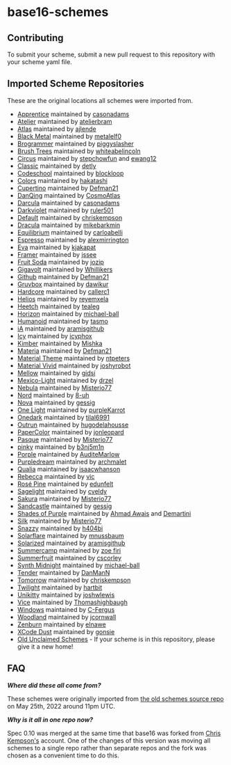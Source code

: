 # base16-schemes

## Contributing

To submit your scheme, submit a new pull request to this repository with your
scheme yaml file.

## Imported Scheme Repositories

These are the original locations all schemes were imported from.

* [Apprentice](https://github.com/casonadams/base16-apprentice-scheme) maintained by [casonadams](https://github.com/casonadams)
* [Atelier](https://github.com/atelierbram/base16-atelier-schemes) maintained by [atelierbram](https://github.com/atelierbram)
* [Atlas](https://github.com/ajlende/base16-atlas-scheme) maintained by [ajlende](https://github.com/ajlende)
* [Black Metal](https://github.com/metalelf0/base16-black-metal-scheme) maintained by [metalelf0](https://github.com/metalelf0)
* [Brogrammer](https://github.com/piggyslasher/base16-brogrammer-scheme) maintained by [piggyslasher](https://github.com/piggyslasher)
* [Brush Trees](https://github.com/whiteabelincoln/base16-brushtrees-scheme) maintained by [whiteabelincoln](https://github.com/whiteabelincoln)
* [Circus](https://github.com/stepchowfun/base16-circus-scheme) maintained by [stepchowfun](https://github.com/stepchowfun) and [ewang12](https://github.com/ewang12)
* [Classic](https://github.com/detly/base16-classic-scheme) maintained by [detly](https://github.com/detly)
* [Codeschool](https://github.com/blockloop/base16-codeschool-scheme) maintained by [blockloop](https://github.com/blockloop)
* [Colors](https://github.com/hakatashi/base16-colors-scheme) maintained by [hakatashi](https://github.com/hakatashi)
* [Cupertino](https://github.com/Defman21/base16-cupertino) maintained by [Defman21](https://github.com/Defman21)
* [DanQing](https://github.com/CosmosAtlas/base16-danqing-scheme) maintained by [CosmoAtlas](https://github.com/CosmosAtlas)
* [Darcula](https://github.com/casonadams/base16-darcula-scheme) maintained by [casonadams](https://github.com/casonadams)
* [Darkviolet](https://github.com/ruler501/base16-darkviolet-scheme) maintained by [ruler501](https://github.com/ruler501)
* [Default](https://github.com/chriskempson/base16-default-scheme) maintained by [chriskempson](https://github.com/chriskempson)
* [Dracula](https://github.com/dracula/base16-dracula-scheme) maintained by [mikebarkmin](https://github.com/mikebarkmin)
* [Equilibrium](https://github.com/carloabelli/base16-equilibrium-scheme) maintained by [carloabelli](https://github.com/carloabelli)
* [Espresso](https://github.com/alexmirrington/base16-espresso-scheme) maintained by [alexmirrington](https://github.com/alexmirrington)
* [Eva](https://github.com/kjakapat/base16-eva-scheme) maintained by [kjakapat](https://github.com/kjakapat)
* [Framer](https://github.com/jssee/base16-framer-scheme) maintained by [jssee](https://github.com/jssee)
* [Fruit Soda](https://github.com/jozip/base16-fruit-soda-scheme) maintained by [jozip](https://github.com/jozip)
* [Gigavolt](https://github.com/Whillikers/base16-gigavolt-scheme) maintained by [Whillikers](https://github.com/Whillikers)
* [Github](https://github.com/Defman21/base16-github-scheme) maintained by [Defman21](https://github.com/Defman21)
* [Gruvbox](https://github.com/dawikur/base16-gruvbox-scheme) maintained by [dawikur](https://github.com/dawikur)
* [Hardcore](https://github.com/callerc1/base16-hardcore-scheme) maintained by [callerc1](https://github.com/callerc1)
* [Helios](https://github.com/reyemxela/base16-helios-scheme) maintained by [reyemxela](https://github.com/reyemxela)
* [Heetch](https://github.com/tealeg/base16-heetch-scheme) maintained by [tealeg](https://github.com/tealeg)
* [Horizon](https://github.com/michael-ball/base16-horizon-scheme) maintained by [michael-ball](https://github.com/michael-ball)
* [Humanoid](https://github.com/humanoid-colors/base16-humanoid-schemes) maintained by [tasmo](https://github.com/tasmo)
* [iA](https://github.com/aramisgithub/base16-ia-scheme) maintained by [aramisgithub](https://github.com/aramisgithub)
* [Icy](https://github.com/icyphox/base16-icy-scheme) maintained by [icyphox](https://github.com/icyphox)
* [Kimber](https://github.com/akhsiM/base16-kimber-scheme) maintained by [Mishka](https://github.com/akhsiM)
* [Materia](https://github.com/Defman21/base16-materia) maintained by [Defman21](https://github.com/Defman21)
* [Material Theme](https://github.com/ntpeters/base16-materialtheme-scheme) maintained by [ntpeters](https://github.com/ntpeters)
* [Material Vivid](https://github.com/joshyrobot/base16-material-vivid-scheme) maintained by [joshyrobot](https://github.com/joshyrobot)
* [Mellow](https://github.com/gidsi/base16-mellow-scheme) maintained by [gidsi](https://github.com/gidsi)
* [Mexico-Light](https://github.com/drzel/base16-mexico-light-scheme) maintained by [drzel](https://github.com/drzel)
* [Nebula](https://github.com/Misterio77/base16-nebula-scheme) maintained by [Misterio77](https://github.com/Misterio77)
* [Nord](https://github.com/8-uh/base16-nord-scheme) maintained by [8-uh](https://github.com/8-uh)
* [Nova](https://github.com/gessig/base16-nova-scheme) maintained by [gessig](https://github.com/gessig)
* [One Light](https://github.com/purpleKarrot/base16-one-light-scheme) maintained by [purpleKarrot](https://github.com/purpleKarrot)
* [Onedark](https://github.com/tilal6991/base16-onedark-scheme) maintained by [tilal6991](https://github.com/tilal6991)
* [Outrun](https://github.com/hugodelahousse/base16-outrun-schemes) maintained by [hugodelahousse](https://github.com/hugodelahousse)
* [PaperColor](https://github.com/jonleopard/base16-papercolor-scheme) maintained by [jonleopard](https://github.com/jonleopard)
* [Pasque](https://github.com/Misterio77/base16-pasque-scheme) maintained by [Misterio77](https://github.com/Misterio77)
* [pinky](https://github.com/b3nj5m1n/base16-pinky-scheme) maintained by [b3nj5m1n](https://github.com/b3nj5m1n)
* [Porple](https://github.com/AuditeMarlow/base16-porple-scheme) maintained by [AuditeMarlow](https://github.com/AuditeMarlow)
* [Purpledream](https://github.com/archmalet/base16-purpledream-scheme) maintained by [archmalet](https://github.com/archmalet)
* [Qualia](https://github.com/isaacwhanson/base16-qualia-scheme) maintained by [isaacwhanson](https://github.com/isaacwhanson)
* [Rebecca](https://github.com/vic/base16-rebecca) maintained by [vic](https://github.com/vic)
* [Rosé Pine](https://github.com/edunfelt/base16-rose-pine-scheme) maintained by [edunfelt](https://github.com/edunfelt)
* [Sagelight](https://github.com/cveldy/base16-sagelight-scheme) maintained by [cveldy](https://github.com/cveldy)
* [Sakura](https://github.com/Misterio77/base16-sakura-scheme) maintained by [Misterio77](https://github.com/Misterio77)
* [Sandcastle](https://github.com/gessig/base16-sandcastle-scheme) maintained by [gessig](https://github.com/gessig)
* [Shades of Purple](https://github.com/ahmadawais/base16-shades-of-purple) maintained by [Ahmad Awais](https://github.com/ahmadawais) and [Demartini](https://github.com/demartini)
* [Silk](https://github.com/Misterio77/base16-silk-scheme) maintained by [Misterio77](https://github.com/misterio77)
* [Snazzy](https://github.com/h404bi/base16-snazzy-scheme) maintained by [h404bi](https://github.com/h404bi)
* [Solarflare](https://github.com/mnussbaum/base16-solarflare-scheme) maintained by [mnussbaum](https://github.com/mnussbaum)
* [Solarized](https://github.com/aramisgithub/base16-solarized-scheme) maintained by [aramisgithub](https://github.com/aramisgithub)
* [Summercamp](https://github.com/zoefiri/base16-summercamp) maintained by [zoe firi](https://github.com/zoefiri)
* [Summerfruit](https://github.com/cscorley/base16-summerfruit-scheme) maintained by [cscorley](https://github.com/cscorley)
* [Synth Midnight](https://github.com/michael-ball/base16-synth-midnight-scheme) maintained by [michael-ball](https://github.com/michael-ball)
* [Tender](https://github.com/DanManN/base16-tender-scheme) maintained by [DanManN](https://github.com/DanManN)
* [Tomorrow](https://github.com/chriskempson/base16-tomorrow-scheme) maintained by [chriskempson](https://github.com/chriskempson)
* [Twilight](https://github.com/hartbit/base16-twilight-scheme) maintained by [hartbit](https://github.com/hartbit)
* [Unikitty](https://github.com/joshwlewis/base16-unikitty) maintained by [joshwlewis](https://github.com/joshwlewis)
* [Vice](https://github.com/Thomashighbaugh/base16-vice-scheme) maintained by [Thomashighbaugh](https://github.com/Thomashighbaugh)
* [Windows](https://github.com/C-Fergus/base16-windows-scheme) maintained by [C-Fergus](https://github.com/C-Fergus)
* [Woodland](https://github.com/jcornwall/base16-woodland-scheme) maintained by [jcornwall](https://github.com/jcornwall)
* [Zenburn](https://github.com/elnawe/base16-zenburn-scheme) maintained by [elnawe](https://github.com/elnawe)
* [XCode Dust](https://github.com/gonsie/base16-xcode-dusk-scheme) maintained by [gonsie](https://github.com/gonsie)
* [Old Unclaimed Schemes](https://github.com/chriskempson/base16-unclaimed-schemes) - If your scheme is in this repository, please give it a new home!

## FAQ

***Where did these all come from?***

These schemes were originally imported from [the old schemes source repo](https://github.com/chriskempson/base16-schemes-source) on May 25th, 2022 around 11pm UTC.

***Why is it all in one repo now?***

Spec 0.10 was merged at the same time that base16 was forked from [Chris Kempson's](https://github.com/chriskempson) account. One of the changes of this version was moving all schemes to a single repo rather than separate repos and the fork was chosen as a convenient time to do this.

